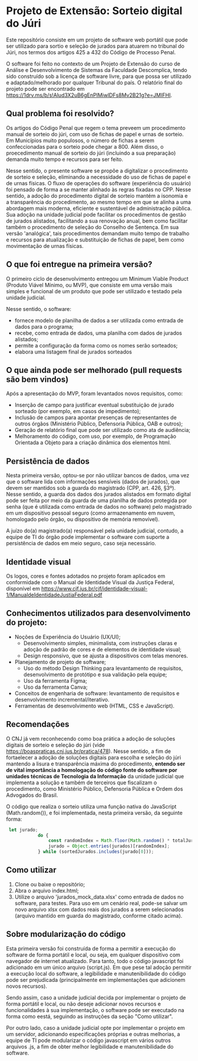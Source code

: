 # Projeto de Extensão: Sorteio digital do Júri
Este repositório consiste em um projeto de software web portátil que pode ser utilizado para sortio e seleção de jurados para atuarem no tribunal do Júri, nos termos dos artigos 425 a 432 do Código de Processo Penal.

O software foi feito no contexto de um Projeto de Extensão do curso de Análise e Desenvolvimento de Sistemas da Faculdade Descomplica, tendo sido construído sob a licença de software livre, para que possa ser utilizado e adaptado/melhorado por qualquer Tribunal do país. O relatório final do projeto pode ser encontrado em https://1drv.ms/b/s!Alud3X2uB6gEnPlMiwlDFs8Mv2B21g?e=JMIFHI.

## Qual problema foi resolvido?
Os artigos do Código Penal que regem o tema preveem um procedimento manual de sorteio do júri, com uso de fichas de papel e urnas de sorteio. Em Municípios muito populosos, o número de fichas a serem confeccionadas para o sorteio pode chegar a 800. Além disso, o proecedimento manual de sorteio do júri (incluindo a sua preparação) demanda muito tempo e recursos para ser feito.

Nesse sentido, o presente software se propõe a digitalizar o procedimento de sorteio e seleção, eliminando a necessidade do uso de fichas de papel e de urnas físicas. O fluxo de operações do software (experiência do usuário) foi pensado de forma a se manter alinhado às regras fixadas no CPP. Nesse sentido, a adoção do procedimento digital de sorteio mantém a isonomia e a transparência do procedimento, ao mesmo tempo em que se alinha a uma abordagem mais moderna, eficiente e sustentável de administração pública. Sua adoção na unidade judicial pode facilitar os procedimentos de gestão de jurados alistados, facilitando a sua renovação anual, bem como facilitar também o procedimento de seleção do Conselho de Sentença. Em sua versão 'analógica', tais procedimentos demandam muito tempo de trabalho e recursos para atualização e substituição de fichas de papel, bem como movimentação de urnas físicas.

## O que foi entregue na primeira versão?
O primeiro ciclo de desenvolvimento entregou um Minimum Viable Product (Produto Viável Mínimo, ou MVP), que consiste em uma versão mais simples e funcional de um produto que pode ser utilizado e testado pela unidade judicial.

Nesse sentido, o software:
- fornece modelo de planilha de dados a ser utilizada como entrada de dados para o programa;
- recebe, como entrada de dados, uma planilha com dados de jurados alistados;
- permite a configuração da forma como os nomes serão sorteados;
- elabora uma listagem final de jurados sorteados

## O que ainda pode ser melhorado (pull requests são bem vindos)
Após a apresentação do MVP, foram levantados novos requisitos, como:
- Inserção de campo para justificar eventual substituição de jurado sorteado (por exemplo, em casos de impedimento);
- Inclusão de campos para apontar presenças de representantes de outros órgãos (Ministério Público, Defensoria Pública, OAB e outros);
- Geração de relatório final que pode ser utilizado como ata de audiência;
- Melhoramento do código, com uso, por exemplo, de Programação Orientada a Objeto para a criação dinâmica dos elementos html.

## Persistência de dados
Nesta primeira versão, optou-se por não utilizar bancos de dados, uma vez que o software lida com informações sensíveis (dados de jurados), que devem ser mantidos sob a guarda do magistrado (CPP, art. 426, §3º). Nesse sentido, a guarda dos dados dos jurados alistados em formato digital pode ser feita por meio da guarda de uma planilha de dados protegida por senha (que é utilizada como entrada de dados no software) pelo magistrado em um dispositivo pessoal seguro (como armazenamento em nuvem, homologado pelo órgão, ou dispositivo de memória removível).

A juízo do(a) magistrado(a) responsável pela unidade judicial, contudo, a equipe de TI do órgão pode implementar o software com suporte a persistência de dados em meio seguro, caso seja necessário.

## Identidade visual
Os logos, cores e fontes adotados no projeto foram aplicados em conformidade com o Manual de Identidade Visual da Justiça Federal, disponível em https://www.cjf.jus.br/cjf/identidade-visual-1/ManualdeIdentidadeJustiaFederal.pdf

## Conhecimentos utilizados para desenvolvimento do projeto:
- Noções de Experiência do Usuário (UX/UI);
  - Desenvolvimento simples, minimalista, com instruções claras e adoção de padrão de cores e de elementos de identidade visual;
  - Design responsivo, que se ajusta a dispositivos com telas menores.
- Planejamento de projeto de software;
  - Uso do método Design Thinking para levantamento de requisitos, desenvolvimento de protótipo e sua validação pela equipe;
  - Uso da ferramenta Figma;
  - Uso da ferramenta Canva;
- Conceitos de engenharia de software: levantamento de requisitos e desenvolvimento incremental/iterativo.
- Ferramentas de desenvolvimento web (HTML, CSS e JavaScript).

## Recomendações
O CNJ já vem reconhecendo como boa prática a adoção de soluções digitais de sorteio e seleção do júri (vide https://boaspraticas.cnj.jus.br/pratica/478). Nesse sentido, a fim de fortaelecer a adoção de soluções digitais para escolha e seleção do júri mantendo a lisura e transparência máxima do procedimento, **entendo ser de vital importância a homologação do código fonte do software por unidades técnicas de Tecnologia da Informação** da unidade judicial que implementa a solução e também de terceiros que fiscalizam o procedimento, como Ministério Público, Defensoria Pública e Ordem dos Advogados do Brasil.

O código que realiza o sorteio utiliza uma função nativa do JavaScript (Math.random()), e foi implementada, nesta primeira versão, da seguinte forma:
``` javascript
 let jurado;
            do {
                const randomIndex = Math.floor(Math.random() * totalJuradosAlistados);
                jurado = Object.entries(jurados)[randomIndex];
            } while (sortedJurados.includes(jurado[0]));
```


## Como utilizar
1. Clone ou baixe o repositório;
2. Abra o arquivo index.html;
3. Utilize o arquivo 'jurados_mock_data.xlsx' como entrada de dados no software, para testes. Para uso em um cenário real, pode-se salvar um novo arquivo xlsx com dados reais dos jurados a serem selecionados (arquivo mantido em guarda do magistrado, conforme citado acima).

## Sobre modularização do código
Esta primeira versão foi construída de forma a permitir a execução do software de forma portátil e local, ou seja, em qualquer dispositivo com navegador de internet atualizado. Para tanto, todo o código javascript foi adicionado em um único arquivo (script.js). Em que pese tal adoção permitir a execução local do software, a legibilidade e manutenibilidade do código pode ser prejudicada (principalmente em implementações que adicionem novos recursos).

Sendo assim, caso a unidade judicial decida por implementar o projeto de forma portátil e local, ou não deseje adicionar novos recursos e funcionalidades à sua implementação, o software pode ser executado na forma como eestá, seguindo as instruções da seção "Como utilizar".

Por outro lado, caso a unidade judicial opte por implementar o projeto em um servidor, adicionando especificações próprias e outras melhorias, a equipe de TI pode modularizar o código javascript em vários outros arquivos .js, a fim de obter melhor legibilidade e manutenibilidade do software.
